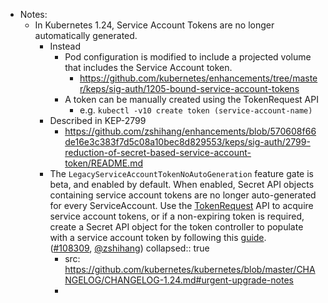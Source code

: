 - Notes:
	- In Kubernetes 1.24, Service Account Tokens are no longer automatically generated.
		- Instead
			- Pod configuration is modified to include a projected volume that includes the Service Account token.
				- https://github.com/kubernetes/enhancements/tree/master/keps/sig-auth/1205-bound-service-account-tokens
			- A token can be manually created using the TokenRequest API
				- e.g. `kubectl -v10 create token (service-account-name)`
		- Described in KEP-2799
			- https://github.com/zshihang/enhancements/blob/570608f66de16e3c383f7d5c08a10bec8d829553/keps/sig-auth/2799-reduction-of-secret-based-service-account-token/README.md
		- The `LegacyServiceAccountTokenNoAutoGeneration` feature gate is beta, and enabled by default. When enabled, Secret API objects containing service account tokens are no longer auto-generated for every ServiceAccount. Use the [TokenRequest](https://kubernetes.io/docs/reference/kubernetes-api/authentication-resources/token-request-v1/) API to acquire service account tokens, or if a non-expiring token is required, create a Secret API object for the token controller to populate with a service account token by following this [guide](https://kubernetes.io/docs/concepts/configuration/secret/#service-account-token-secrets). ([#108309](https://github.com/kubernetes/kubernetes/pull/108309), [@zshihang](https://github.com/zshihang))
		  collapsed:: true
			- src: https://github.com/kubernetes/kubernetes/blob/master/CHANGELOG/CHANGELOG-1.24.md#urgent-upgrade-notes
			-